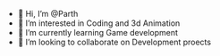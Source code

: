 - 👋 Hi, I’m @Parth
- 👀 I’m interested in Coding and 3d Animation
- 🌱 I’m currently learning Game development
- 💞️ I’m looking to collaborate on Development proects
<!---
Patty134/Patty134 is a ✨ special ✨ repository because its `README.md` (this file) appears on your GitHub profile.
You can click the Preview link to take a look at your changes.
--->
